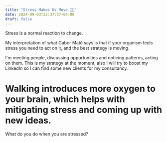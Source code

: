 ```yaml
---
title: "Stress Makes Us Move 🏃🏻"
date: 2024-09-03T22:37:37+04:00
draft: false
---
```

Stress is a normal reaction to change.

My interpretation of what Gabor Maté says is that if your organism feels stress you need to act on it, and the best strategy is moving.

I'm meeting people, discussing opportunities and noticing patterns, acting on them. This is my strategy at the moment, also I will try to boost my LinkedIn so I can find some new clients for my consultancy.

# Walking introduces more oxygen to your brain, which helps with mitigating stress and coming up with new ideas.

What do you do when you are stressed?